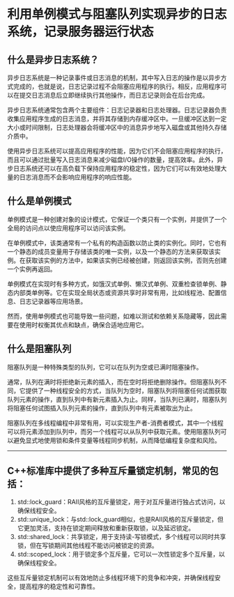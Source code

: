 # 利用单例模式与阻塞队列实现异步的日志系统，记录服务器运行状态

## 什么是异步日志系统？

异步日志系统是一种记录事件或日志消息的机制，其中写入日志的操作是以异步方式完成的，也就是说，日志记录过程不会阻塞应用程序的执行。相反，应用程序可以在提交日志消息后立即继续执行其他操作，而日志记录则会在后台完成。

异步日志系统通常包含两个主要组件：日志记录器和日志处理器。日志记录器负责收集应用程序生成的日志消息，并将其存储到内存缓冲区中。一旦缓冲区达到一定大小或时间限制，日志处理器会将缓冲区中的消息异步地写入磁盘或其他持久存储介质中。

使用异步日志系统可以提高应用程序的性能，因为它们不会阻塞应用程序的执行，而且可以通过批量写入日志消息来减少磁盘I/O操作的数量，提高效率。此外，异步日志系统还可以在高负载下保持应用程序的稳定性，因为它们可以有效地处理大量的日志消息而不会影响应用程序的响应性能。

## 什么是单例模式

单例模式是一种创建对象的设计模式，它保证一个类只有一个实例，并提供了一个全局的访问点以使应用程序可以访问该实例。

在单例模式中，该类通常有一个私有的构造函数以防止类的实例化。同时，它也有一个静态的成员变量用于存储该类的唯一实例，以及一个静态的方法来获取该实例。在获取该实例的方法中，如果该实例已经被创建，则返回该实例，否则先创建一个实例再返回。

单例模式在实现时有多种方式，如饿汉式单例、懒汉式单例、双重检查锁单例、静态内部类单例等。它在实现全局状态或资源共享时非常有用，比如线程池、配置信息、日志记录器等应用场景。

然而，使用单例模式也可能导致一些问题，如难以测试和依赖关系隐藏等，因此需要在使用时权衡其优点和缺点，确保合适地应用它。

## 什么是阻塞队列

阻塞队列是一种特殊类型的队列，它可以在队列为空或已满时阻塞操作。

通常，队列在满时将拒绝新元素的插入，而在空时将拒绝删除操作。但阻塞队列不同，它提供了一种线程安全的方式，当队列为空时，阻塞队列将阻塞任何试图获取队列元素的操作，直到队列中有新元素插入为止。同样，当队列已满时，阻塞队列将阻塞任何试图插入队列元素的操作，直到队列中有元素被取出为止。

阻塞队列在多线程编程中非常有用，可以实现生产者-消费者模式，其中一个线程可以将元素添加到队列中，而另一个线程可以从队列中获取元素。使用阻塞队列可以避免显式地使用锁和条件变量等线程同步机制，从而降低编程复杂度和风险。

---



## C++标准库中提供了多种互斥量锁定机制，常见的包括：

1. std::lock\_guard：RAII风格的互斥量锁定，用于对互斥量进行独占式访问，以确保线程安全。
2. std::unique\_lock：与std::lock\_guard相似，也是RAII风格的互斥量锁定，但它更加灵活，支持在锁定期间释放和重新获取锁，以及延迟锁定。
3. std::shared\_lock：共享锁定，用于支持读-写锁模式，多个线程可以同时共享锁，但在写锁期间其他线程不能访问被锁定的资源。
4. std::scoped\_lock：用于锁定多个互斥量，它可以一次性锁定多个互斥量，以确保线程安全。

这些互斥量锁定机制可以有效地防止多线程环境下的竞争和冲突，并确保线程安全，提高程序的稳定性和可靠性。
